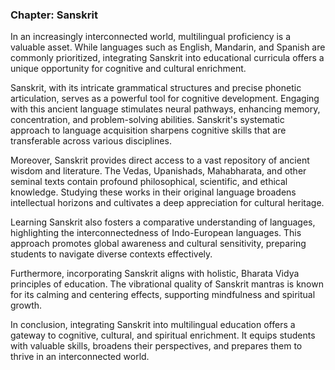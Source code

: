 
### Chapter: Sanskrit


In an increasingly interconnected world, multilingual proficiency is a valuable asset. While languages such as English, Mandarin, and Spanish are commonly prioritized, integrating Sanskrit into educational curricula offers a unique opportunity for cognitive and cultural enrichment.

Sanskrit, with its intricate grammatical structures and precise phonetic articulation, serves as a powerful tool for cognitive development. Engaging with this ancient language stimulates neural pathways, enhancing memory, concentration, and problem-solving abilities. Sanskrit's systematic approach to language acquisition sharpens cognitive skills that are transferable across various disciplines.

Moreover, Sanskrit provides direct access to a vast repository of ancient wisdom and literature. The Vedas, Upanishads, Mahabharata, and other seminal texts contain profound philosophical, scientific, and ethical knowledge. Studying these works in their original language broadens intellectual horizons and cultivates a deep appreciation for cultural heritage.

Learning Sanskrit also fosters a comparative understanding of languages, highlighting the interconnectedness of Indo-European languages. This approach promotes global awareness and cultural sensitivity, preparing students to navigate diverse contexts effectively.

Furthermore, incorporating Sanskrit aligns with holistic, Bharata Vidya principles of education. The vibrational quality of Sanskrit mantras is known for its calming and centering effects, supporting mindfulness and spiritual growth.

In conclusion, integrating Sanskrit into multilingual education offers a gateway to cognitive, cultural, and spiritual enrichment. It equips students with valuable skills, broadens their perspectives, and prepares them to thrive in an interconnected world.